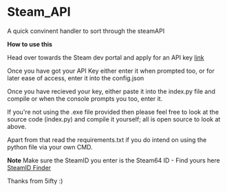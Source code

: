 # Steam_API
A quick convinent handler to sort through the steamAPI


**How to use this**

Head over towards the Steam dev portal and apply for an API key 
[link](https://steamcommunity.com/dev)

Once you have got your API Key either enter it when prompted too, or for later ease of access, enter it into the config.json


Once you have recieved your key, either paste it into the index.py file and compile or when the console prompts you too, enter it.

If you're not using the .exe file provided then please feel free to look at the source code (index.py) and compile it yourself; all is open source to look at above.

Apart from that read the requirements.txt if you do intend on using the python file via your own CMD.

**Note** 
Make sure the SteamID you enter is the Steam64 ID - Find yours here [SteamID Finder](https://steamid.io/)


Thanks from 5ifty :)
